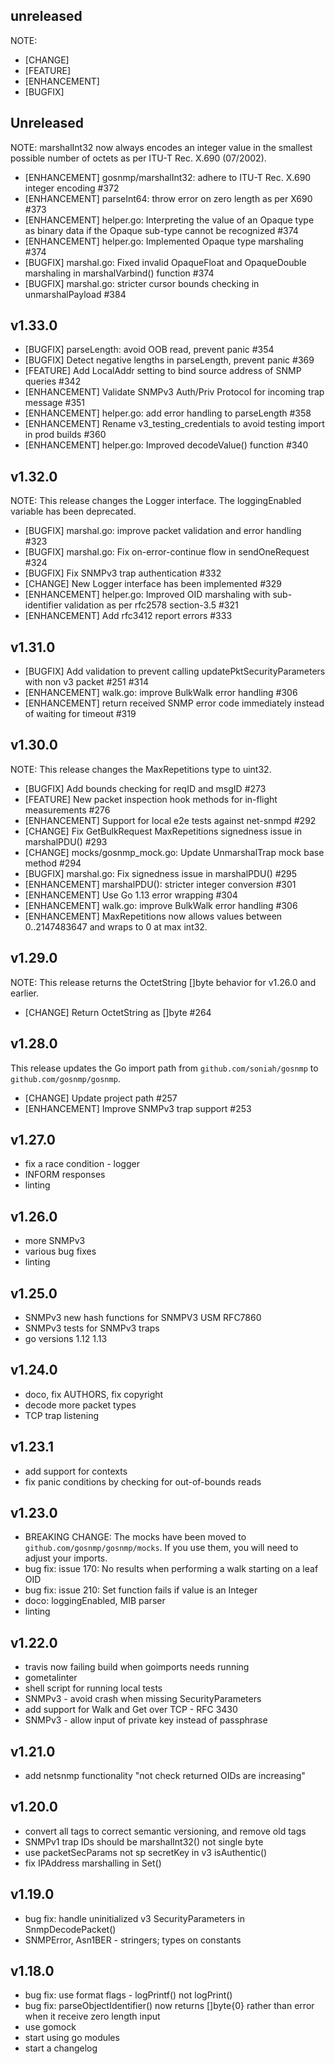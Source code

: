 ## unreleased

NOTE:

* [CHANGE]
* [FEATURE]
* [ENHANCEMENT]
* [BUGFIX]

## Unreleased

NOTE: marshalInt32 now always encodes an integer value in the smallest possible
number of octets as per ITU-T Rec. X.690 (07/2002).

* [ENHANCEMENT] gosnmp/marshalInt32: adhere to ITU-T Rec. X.690 integer encoding #372
* [ENHANCEMENT] parseInt64: throw error on zero length as per X690 #373
* [ENHANCEMENT] helper.go: Interpreting the value of an Opaque type as binary data if the Opaque sub-type cannot be recognized #374
* [ENHANCEMENT] helper.go: Implemented Opaque type marshaling #374
* [BUGFIX] marshal.go: Fixed invalid OpaqueFloat and OpaqueDouble marshaling in marshalVarbind() function #374
* [BUGFIX] marshal.go: stricter cursor bounds checking in unmarshalPayload #384

## v1.33.0

* [BUGFIX] parseLength: avoid OOB read, prevent panic #354
* [BUGFIX] Detect negative lengths in parseLength, prevent panic #369
* [FEATURE] Add LocalAddr setting to bind source address of SNMP queries #342
* [ENHANCEMENT] Validate SNMPv3 Auth/Priv Protocol for incoming trap message #351
* [ENHANCEMENT] helper.go: add error handling to parseLength #358
* [ENHANCEMENT] Rename v3_testing_credentials to avoid testing import in prod builds #360
* [ENHANCEMENT] helper.go: Improved decodeValue() function #340

## v1.32.0

NOTE: This release changes the Logger interface. The loggingEnabled variable has been deprecated.

* [BUGFIX] marshal.go: improve packet validation and error handling #323
* [BUGFIX] marshal.go: Fix on-error-continue flow in sendOneRequest #324
* [BUGFIX] Fix SNMPv3 trap authentication #332
* [CHANGE] New Logger interface has been implemented #329
* [ENHANCEMENT] helper.go: Improved OID marshaling with sub-identifier validation as per rfc2578 section-3.5 #321
* [ENHANCEMENT] Add rfc3412 report errors #333

## v1.31.0

* [BUGFIX] Add validation to prevent calling updatePktSecurityParameters with non v3 packet #251 #314
* [ENHANCEMENT] walk.go: improve BulkWalk error handling #306
* [ENHANCEMENT] return received SNMP error code immediately instead of waiting for timeout #319

## v1.30.0

NOTE: This release changes the MaxRepetitions type to uint32.

* [BUGFIX] Add bounds checking for reqID and msgID #273
* [FEATURE] New packet inspection hook methods for in-flight measurements #276
* [ENHANCEMENT] Support for local e2e tests against net-snmpd #292
* [CHANGE] Fix GetBulkRequest MaxRepetitions signedness issue in marshalPDU() #293
* [CHANGE] mocks/gosnmp_mock.go: Update UnmarshalTrap mock base method #294
* [BUGFIX] marshal.go: Fix signedness issue in marshalPDU() #295
* [ENHANCEMENT] marshalPDU(): stricter integer conversion #301
* [ENHANCEMENT] Use Go 1.13 error wrapping #304
* [ENHANCEMENT] walk.go: improve BulkWalk error handling #306
* [ENHANCEMENT] MaxRepetitions now allows values between 0..2147483647 and wraps to 0 at max int32.

## v1.29.0

NOTE: This release returns the OctetString []byte behavior for v1.26.0 and earlier.

* [CHANGE] Return OctetString as []byte #264

## v1.28.0

This release updates the Go import path from `github.com/soniah/gosnmp`
to `github.com/gosnmp/gosnmp`.

* [CHANGE] Update project path #257
* [ENHANCEMENT] Improve SNMPv3 trap support #253

## v1.27.0

* fix a race condition - logger
* INFORM responses
* linting

## v1.26.0

* more SNMPv3
* various bug fixes
* linting

## v1.25.0

* SNMPv3 new hash functions for SNMPV3 USM RFC7860
* SNMPv3 tests for SNMPv3 traps
* go versions 1.12 1.13

## v1.24.0

* doco, fix AUTHORS, fix copyright
* decode more packet types
* TCP trap listening

## v1.23.1

* add support for contexts
* fix panic conditions by checking for out-of-bounds reads

## v1.23.0

* BREAKING CHANGE: The mocks have been moved to `github.com/gosnmp/gosnmp/mocks`.
  If you use them, you will need to adjust your imports.
* bug fix: issue 170: No results when performing a walk starting on a leaf OID
* bug fix: issue 210: Set function fails if value is an Integer
* doco: loggingEnabled, MIB parser
* linting

## v1.22.0

* travis now failing build when goimports needs running
* gometalinter
* shell script for running local tests
* SNMPv3 - avoid crash when missing SecurityParameters
* add support for Walk and Get over TCP - RFC 3430
* SNMPv3 - allow input of private key instead of passphrase

## v1.21.0

* add netsnmp functionality "not check returned OIDs are increasing"

## v1.20.0

* convert all tags to correct semantic versioning, and remove old tags
* SNMPv1 trap IDs should be marshalInt32() not single byte
* use packetSecParams not sp secretKey in v3 isAuthentic()
* fix IPAddress marshalling in Set()

## v1.19.0

* bug fix: handle uninitialized v3 SecurityParameters in SnmpDecodePacket()
* SNMPError, Asn1BER - stringers; types on constants

## v1.18.0

* bug fix: use format flags - logPrintf() not logPrint()
* bug fix: parseObjectIdentifier() now returns []byte{0} rather than error
  when it receive zero length input
* use gomock
* start using go modules
* start a changelog
